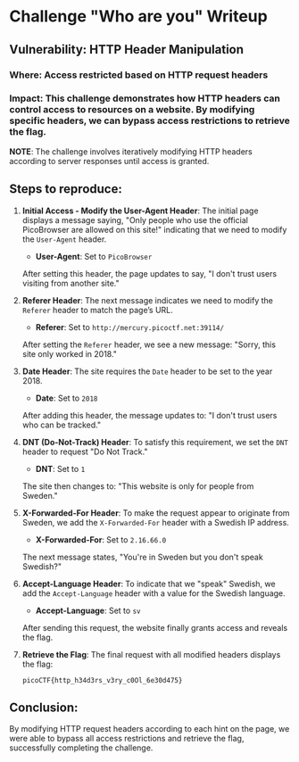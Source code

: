 # Challenge "Who are you" Writeup

## Vulnerability: HTTP Header Manipulation

### Where: Access restricted based on HTTP request headers

### Impact: This challenge demonstrates how HTTP headers can control access to resources on a website. By modifying specific headers, we can bypass access restrictions to retrieve the flag.

**NOTE**: The challenge involves iteratively modifying HTTP headers according to server responses until access is granted.

## Steps to reproduce:

1. **Initial Access - Modify the User-Agent Header**:
   The initial page displays a message saying, "Only people who use the official PicoBrowser are allowed on this site!" indicating that we need to modify the `User-Agent` header.

   - **User-Agent**: Set to `PicoBrowser`

   After setting this header, the page updates to say, "I don't trust users visiting from another site."

2. **Referer Header**:
   The next message indicates we need to modify the `Referer` header to match the page’s URL.

   - **Referer**: Set to `http://mercury.picoctf.net:39114/`

   After setting the `Referer` header, we see a new message: "Sorry, this site only worked in 2018."

3. **Date Header**:
   The site requires the `Date` header to be set to the year 2018.

   - **Date**: Set to `2018`

   After adding this header, the message updates to: "I don't trust users who can be tracked."

4. **DNT (Do-Not-Track) Header**:
   To satisfy this requirement, we set the `DNT` header to request "Do Not Track."

   - **DNT**: Set to `1`

   The site then changes to: "This website is only for people from Sweden."

5. **X-Forwarded-For Header**:
   To make the request appear to originate from Sweden, we add the `X-Forwarded-For` header with a Swedish IP address.

   - **X-Forwarded-For**: Set to `2.16.66.0`

   The next message states, "You're in Sweden but you don't speak Swedish?"

6. **Accept-Language Header**:
   To indicate that we "speak" Swedish, we add the `Accept-Language` header with a value for the Swedish language.

   - **Accept-Language**: Set to `sv`

   After sending this request, the website finally grants access and reveals the flag.

7. **Retrieve the Flag**:
   The final request with all modified headers displays the flag:

   ```
   picoCTF{http_h34d3rs_v3ry_c0Ol_6e30d475}
   ```

## Conclusion:

By modifying HTTP request headers according to each hint on the page, we were able to bypass all access restrictions and retrieve the flag, successfully completing the challenge.
